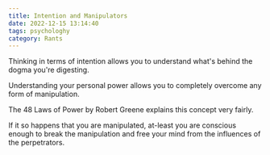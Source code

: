 ```yaml
---
title: Intention and Manipulators
date: 2022-12-15 13:14:40
tags: psychologhy
category: Rants
---
```


Thinking in terms of intention allows you to understand what's behind the dogma you're digesting. 

Understanding your personal power allows you to completely overcome any form of manipulation. 

The 48 Laws of Power by Robert Greene explains this concept very fairly. 

If it so happens that you are manipulated, at-least you are conscious enough to break the manipulation and free your mind from the influences of the perpetrators. 
